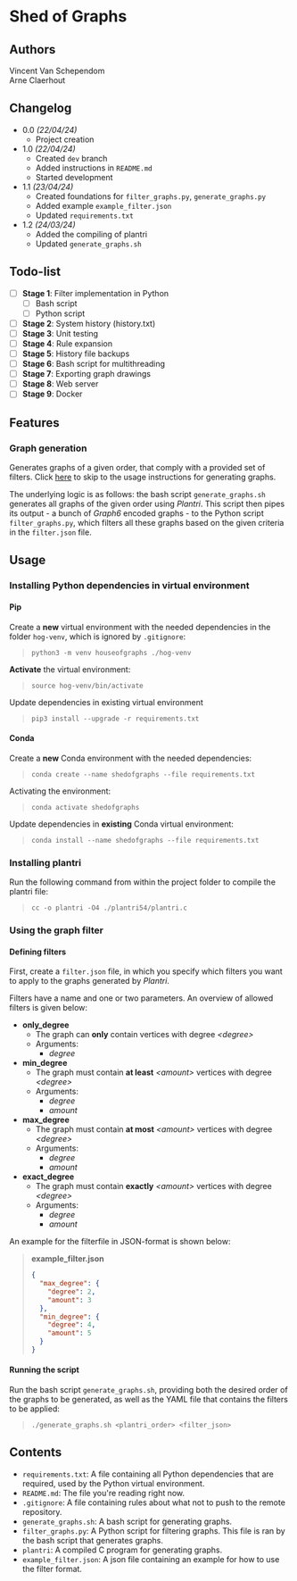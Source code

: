 # Shed of Graphs

## Authors

Vincent Van Schependom  
Arne Claerhout

## Changelog

- 0.0 _(22/04/24)_
  - Project creation
- 1.0 _(22/04/24)_
  - Created `dev` branch
  - Added instructions in `README.md`
  - Started development
- 1.1 _(23/04/24)_
  - Created foundations for `filter_graphs.py`, `generate_graphs.py`
  - Added example `example_filter.json`
  - Updated `requirements.txt`
- 1.2 _(24/03/24)_
  - Added the compiling of plantri
  - Updated `generate_graphs.sh`

## Todo-list

- [ ] **Stage 1**: Filter implementation in Python
  - [ ] Bash script
  - [ ] Python script
- [ ] **Stage 2**: System history (history.txt)
- [ ] **Stage 3**: Unit testing
- [ ] **Stage 4**: Rule expansion
- [ ] **Stage 5**: History file backups
- [ ] **Stage 6**: Bash script for multithreading
- [ ] **Stage 7**: Exporting graph drawings
- [ ] **Stage 8**: Web server
- [ ] **Stage 9**: Docker

## Features

### Graph generation

Generates graphs of a given order, that comply with a provided set of filters. Click [here](#using-the-graph-filter) to skip to the usage instructions for generating graphs.

The underlying logic is as follows: the bash script `generate_graphs.sh` generates all graphs of the given order using _Plantri_. This script then pipes its output - a bunch of _Graph6_ encoded graphs - to the Python script `filter_graphs.py`, which filters all these graphs based on the given criteria in the `filter.json` file.

## Usage

### Installing Python dependencies in virtual environment

#### Pip

Create a **new** virtual environment with the needed dependencies in the folder `hog-venv`, which is ignored by `.gitignore`:

> `python3 -m venv houseofgraphs ./hog-venv`

**Activate** the virtual environment:

> `source hog-venv/bin/activate`

Update dependencies in existing virtual environment

> `pip3 install --upgrade -r requirements.txt`

#### Conda

Create a **new** Conda environment with the needed dependencies:

> `conda create --name shedofgraphs --file requirements.txt`

Activating the environment:

> `conda activate shedofgraphs`

Update dependencies in **existing** Conda virtual environment:

> `conda install --name shedofgraphs --file requirements.txt`

### Installing plantri

Run the following command from within the project folder to compile the plantri file:

> `cc -o plantri -O4 ./plantri54/plantri.c`

### Using the graph filter

#### Defining filters

First, create a `filter.json` file, in which you specify which filters you want to apply to the graphs generated by _Plantri_.

Filters have a name and one or two parameters. An overview of allowed filters is given below:

- **only_degree**
  - The graph can **only** contain vertices with degree _\<degree\>_
  - Arguments:
    - _degree_
- **min_degree**
  - The graph must contain **at least** _\<amount\>_ vertices with degree _\<degree\>_
  - Arguments:
    - _degree_
    - _amount_
- **max_degree**
  - The graph must contain **at most** _\<amount\>_ vertices with degree _\<degree\>_
  - Arguments:
    - _degree_
    - _amount_
- **exact_degree**
  - The graph must contain **exactly** _\<amount\>_ vertices with degree _\<degree\>_
  - Arguments:
    - _degree_
    - _amount_

An example for the filterfile in JSON-format is shown below:

> **example_filter.json**
>
> ```json
> {
>   "max_degree": {
>     "degree": 2,
>     "amount": 3
>   },
>   "min_degree": {
>     "degree": 4,
>     "amount": 5
>   }
> }
> ```

#### Running the script

Run the bash script `generate_graphs.sh`, providing both the desired order of the graphs to be generated, as well as the YAML file that contains the filters to be applied:

> `./generate_graphs.sh <plantri_order> <filter_json>`

## Contents

- `requirements.txt`:
  A file containing all Python dependencies that are required, used by the Python virtual environment.
- `README.md`:
  The file you're reading right now.
- `.gitignore`:
  A file containing rules about what not to push to the remote repository.
- `generate_graphs.sh`:
  A bash script for generating graphs.
- `filter_graphs.py`:
  A Python script for filtering graphs. This file is ran by the bash script that generates graphs.
- `plantri`:
  A compiled C program for generating graphs.
- `example_filter.json`:
  A json file containing an example for how to use the filter format.
